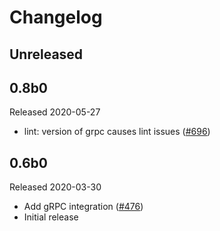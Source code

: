 # Changelog

## Unreleased

## 0.8b0

Released 2020-05-27

- lint: version of grpc causes lint issues
  ([#696](https://github.com/open-telemetry/opentelemetry-python/pull/696))

## 0.6b0

Released 2020-03-30

- Add gRPC integration
  ([#476](https://github.com/open-telemetry/opentelemetry-python/pull/476))
- Initial release
